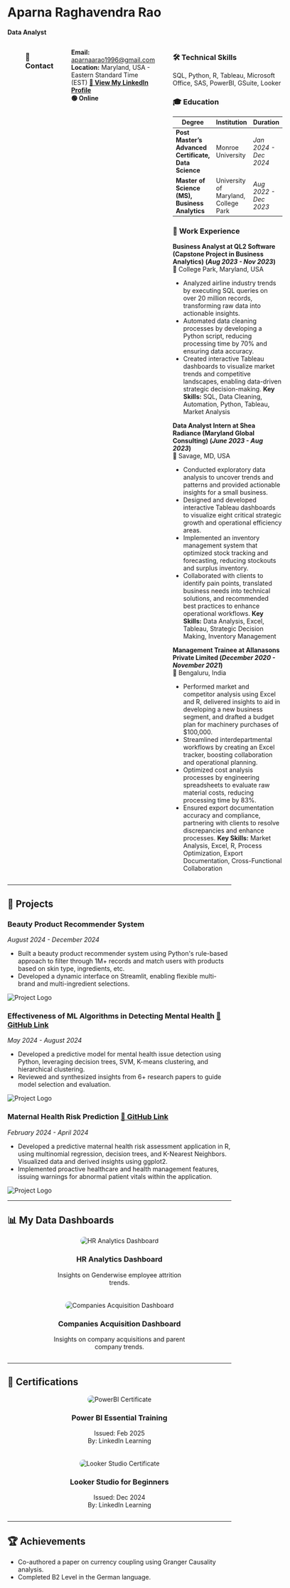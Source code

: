 # Aparna Raghavendra Rao  
**Data Analyst**  

<div style="display: flex; align-items: flex-start; gap: 40px;">

<!-- Profile Picture & Contact Info -->
<div style="text-align: center; max-width: 200px;">
    <img src="images/aparna_headshot.jpeg" alt="Aparna Raghavendra Rao" style="width: 140px; border-radius: 10px;">
</div>

### 📌 Contact  
**Email:** aparnaarao1996@gmail.com
**Location:** Maryland, USA - Eastern Standard Time (EST) 
**[🔗 View My LinkedIn Profile](https://www.linkedin.com/in/aparna-raghavendra/)**  
**🟢 Online**  <!-- Change manually to 🔴 Offline when needed -->

<!-- Right Section with Skills, Education & Experience -->
<div style="max-width: 600px;">
    
### 🛠 Technical Skills  
SQL, Python, R, Tableau, Microsoft Office, SAS, PowerBI, GSuite, Looker 

### 🎓 Education  
| Degree | Institution | Duration |
|--------|------------|----------|
| **Post Master’s Advanced Certificate, Data Science** | Monroe University | _Jan 2024 - Dec 2024_ |
| **Master of Science (MS), Business Analytics** | University of Maryland, College Park | _Aug 2022 - Dec 2023_ |

### 💼 Work Experience  
**Business Analyst at QL2 Software (Capstone Project in Business Analytics) (_Aug 2023 - Nov 2023_)**  
📍 College Park, Maryland, USA  
- Analyzed airline industry trends by executing SQL queries on over 20 million records, transforming raw data into actionable insights. 
- Automated data cleaning processes by developing a Python script, reducing processing time by 70% and ensuring data accuracy. 
- Created interactive Tableau dashboards to visualize market trends and competitive landscapes, enabling data-driven strategic decision-making.
**Key Skills:** SQL, Data Cleaning, Automation, Python, Tableau, Market Analysis

**Data Analyst Intern at Shea Radiance (Maryland Global Consulting) (_June 2023 - Aug 2023_)**  
📍 Savage, MD, USA  
- Conducted exploratory data analysis to uncover trends and patterns and provided actionable insights for a small business. 
- Designed and developed interactive Tableau dashboards to visualize eight critical strategic growth and operational efficiency areas.
- Implemented an inventory management system that optimized stock tracking and forecasting, reducing stockouts and surplus inventory.
- Collaborated with clients to identify pain points, translated business needs into technical solutions, and recommended best practices to enhance operational workflows. 
**Key Skills:** Data Analysis, Excel, Tableau, Strategic Decision Making, Inventory Management

**Management Trainee at Allanasons Private Limited (_December 2020 - November 2021_)**  
📍 Bengaluru, India 
- Performed market and competitor analysis using Excel and R, delivered insights to aid in developing a new business segment, and drafted a budget plan for machinery purchases of $100,000.
- Streamlined interdepartmental workflows by creating an Excel tracker, boosting collaboration and operational planning. 
- Optimized cost analysis processes by engineering spreadsheets to evaluate raw material costs, reducing processing time by 83%.
- Ensured export documentation accuracy and compliance, partnering with clients to resolve discrepancies and enhance processes. 
**Key Skills:** Market Analysis, Excel, R, Process Optimization, Export Documentation, Cross-Functional Collaboration

</div>
</div>  

---

## 🚀 Projects  

### **Beauty Product Recommender System**  
_August 2024 - December 2024_  
+ Built a beauty product recommender system using Python's rule-based approach to filter through 1M+ records and match users with products based on skin type, ingredients, etc.  
+ Developed a dynamic interface on Streamlit, enabling flexible multi-brand and multi-ingredient selections.  

![Project Logo](images/Beauty_product.jpeg)  

### **Effectiveness of ML Algorithms in Detecting Mental Health** [🔗 GitHub Link](https://github.com/AparnaRao15/ML-Algorithms-and-Mental-Health-Detection)  
_May 2024 - August 2024_  
+ Developed a predictive model for mental health issue detection using Python, leveraging decision trees, SVM, K-means clustering, and hierarchical clustering.  
+ Reviewed and synthesized insights from 6+ research papers to guide model selection and evaluation.  

![Project Logo](images/Mental_health.jpeg)  

### **Maternal Health Risk Prediction** [🔗 GitHub Link](https://github.com/AparnaRao15/Maternal-Health-Risk-Prediction)  
_February 2024 - April 2024_  
+ Developed a predictive maternal health risk assessment application in R, using multinomial regression, decision trees, and K-Nearest Neighbors. Visualized data and derived insights using ggplot2.  
+ Implemented proactive healthcare and health management features, issuing warnings for abnormal patient vitals within the application.  

![Project Logo](images/Maternal_Health.jpeg)  

---

## 📊 My Data Dashboards  

<div style="display: flex; flex-wrap: wrap; gap: 20px; justify-content: center;">

<div style="width: 300px; text-align: center;">
    <img src="images/HR_Analytics_Dashboard.jpeg" alt="HR Analytics Dashboard" style="width: 100%; border-radius: 10px;">
    <h3>HR Analytics Dashboard</h3>
    <p>Insights on Genderwise employee attrition trends.</p>
</div>

<div style="width: 300px; text-align: center;">
    <img src="images/Companies_Acquisition_Dashboard.jpeg" alt="Companies Acquisition Dashboard" style="width: 100%; border-radius: 10px;">
    <h3>Companies Acquisition Dashboard</h3>
    <p>Insights on company acquisitions and parent company trends.</p>
</div>

</div>

---

## 📜 Certifications  

<div style="display: flex; flex-wrap: wrap; gap: 20px; justify-content: center;">

<div style="width: 300px; text-align: center;">
    <img src="images/PowerBI_Certificate.jpeg" alt="PowerBI Certificate" style="width: 100%; border-radius: 10px;">
    <h3>Power BI Essential Training</h3>
    <p>Issued: Feb 2025 <br> By: LinkedIn Learning</p>
</div>

<div style="width: 300px; text-align: center;">
    <img src="images/Looker_Certificate.jpeg" alt="Looker Studio Certificate" style="width: 100%; border-radius: 10px;">
    <h3>Looker Studio for Beginners</h3>
    <p>Issued: Dec 2024 <br> By: LinkedIn Learning</p>
</div>

</div>

---

## 🏆 Achievements  

- Co-authored a paper on currency coupling using Granger Causality analysis.
- Completed B2 Level in the German language. 

